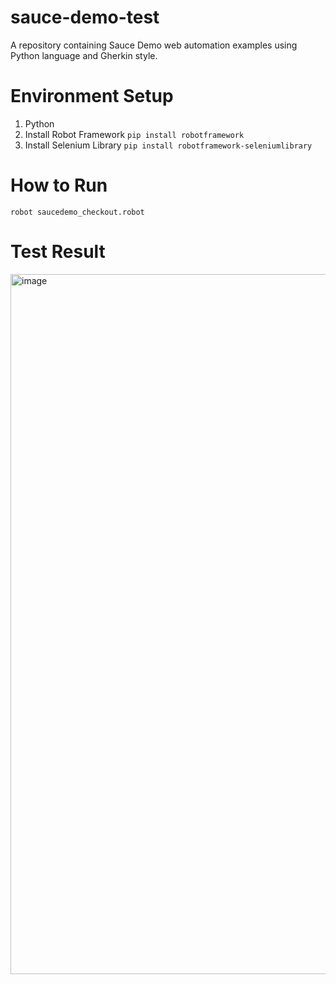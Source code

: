 # sauce-demo-test
A repository containing Sauce Demo web automation examples using Python language and Gherkin style.

# Environment Setup
1. Python
2. Install Robot Framework ```pip install robotframework```
3. Install Selenium Library ```pip install robotframework-seleniumlibrary```

# How to Run
```robot saucedemo_checkout.robot```

# Test Result
<img width="1120" alt="image" src="https://github.com/user-attachments/assets/dd0b2eea-24f8-42f3-99e2-3932dbc38e5d" />
